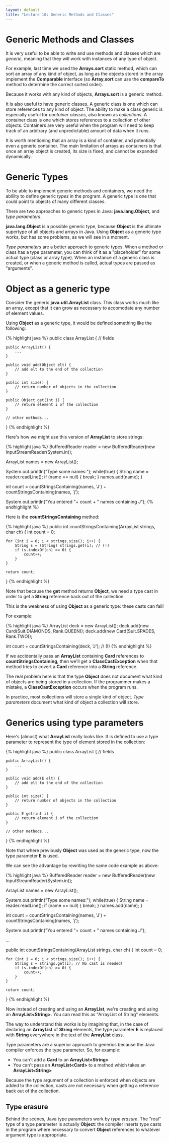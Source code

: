 ```yaml
---
layout: default
title: "Lecture 10: Generic Methods and Classes"
---
```


Generic Methods and Classes
===========================

It is very useful to be able to write and use methods and classes which are *generic*, meaning that they will work with instances of any type of object.

For example, last time we used the **Arrays.sort** static method, which can sort an array of any kind of object, as long as the objects stored in the array implement the **Comparable** interface (so **Array.sort** can use the **compareTo** method to determine the correct sorted order).

Because it works with any kind of objects, **Arrays.sort** is a generic method.

It is also useful to have generic classes. A generic class is one which can store references to any kind of object. The ability to make a class generic is especially useful for *container classes*, also known as *collections*. A container class is one which stores references to a collection of other objects. Containers are very useful when the program will need to keep track of an arbitrary (and unpredictable) amount of data when it runs.

It is worth mentioning that an array is a kind of container, and potentially even a generic container. The main limitation of arrays as containers is that once an array object is created, its size is fixed, and cannot be expanded dynamically.

Generic Types
=============

To be able to implement generic methods and containers, we need the abililty to define generic *types* in the program. A generic type is one that could point to objects of many different classes.

There are two approaches to generic types in Java: **java.lang.Object**, and *type parameters*.

**java.lang.Object** is a possible generic type, because **Object** is the ultimate supertype of all objects and arrays in Java. Using **Object** as a generic type works, but has some problems, as we will see in a moment.

*Type parameters* are a better approach to generic types. When a method or class has a type parameter, you can think of it as a "placeholder" for some actual type (class or array type). When an instance of a generic class is created, or when a generic method is called, actual types are passed as "arguments".

Object as a generic type
========================

Consider the generic **java.util.ArrayList** class. This class works much like an array, except that it can grow as necessary to accomodate any number of element values.

Using **Object** as a generic type, it would be defined something like the following:

{% highlight java %}
public class ArrayList {
    // fields

    public ArrayList() {
        ...
    }

    public void add(Object elt) {
        // add elt to the end of the collection
    }

    public int size() {
        // return number of objects in the collection
    }

    public Object get(int i) {
        // return element i of the collection
    }

    // other methods...
}
{% endhighlight %}

Here's how we might use this version of **ArrayList** to store strings:

{% highlight java %}
BufferedReader reader = new BufferedReader(new InputStreamReader(System.in));

ArrayList names = new ArrayList();

System.out.println("Type some names:");
while(true) {
    String name = reader.readLine();
    if (name == null) {
        break;
    }
    names.add(name);
}

int count =
    countStringsContaining(names, 'J') +
    countStringsContaining(names, 'j');

System.out.println("You entered "+ count + " names containing J");
{% endhighlight %}

Here is the **countStringsContaining** method:

{% highlight java %}
public int countStringsContaining(ArrayList strings, char ch) {
    int count = 0;

    for (int i = 0; i < strings.size(); i++) {
        String s = (String) strings.get(i); // (!)
        if (s.indexOf(ch) >= 0) {
            count++;
        }
    }

    return count;
}
{% endhighlight %}

Note that because the **get** method returns **Object**, we need a type cast in order to get a **String** reference back out of the collection.

This is the weakness of using **Object** as a generic type: these casts can fail!

For example:

{% highlight java %}
ArrayList deck = new ArrayList();
deck.add(new Card(Suit.DIAMONDS, Rank.QUEEN));
deck.add(new Card(Suit.SPADES, Rank.TWO));

int count = countStringsContaining(deck, 'J'); // (!)
{% endhighlight %}

If we accidentally pass an **ArrayList** containing **Card** references to **countStringsContaining**, then we'll get a **ClassCastException** when that method tries to covert a **Card** reference into a **String** reference.

The real problem here is that the type **Object** does not document what kind of objects are being stored in a collection. If the programmer makes a mistake, a **ClassCastException** occurs when the program runs.

In practice, most collections will store a single kind of object. *Type parameters* document what kind of object a collection will store.

Generics using type parameters
==============================

Here's (almost) what **ArrayList** really looks like. It is defined to use a type parameter to represent the type of element stored in the collection:

{% highlight java %}
public class ArrayList<E> {
    // fields

    public ArrayList() {
        ...
    }

    public void add(E elt) {
        // add elt to the end of the collection
    }

    public int size() {
        // return number of objects in the collection
    }

    public E get(int i) {
        // return element i of the collection
    }

    // other methods...
}
{% endhighlight %}

Note that where previously **Object** was used as the generic type, now the type parameter **E** is used.

We can see the advantage by rewriting the same code example as above:

{% highlight java %}
BufferedReader reader = new BufferedReader(new InputStreamReader(System.in));

ArrayList<String> names = new ArrayList<String>();

System.out.println("Type some names:");
while(true) {
    String name = reader.readLine();
    if (name == null) {
        break;
    }
    names.add(name);
}

int count =
    countStringsContaining(names, 'J') +
    countStringsContaining(names, 'j');

System.out.println("You entered "+ count + " names containing J");

...

public int countStringsContaining(ArrayList<String> strings, char ch) {
    int count = 0;

    for (int i = 0; i < strings.size(); i++) {
        String s = strings.get(i); // No cast is needed!
        if (s.indexOf(ch) >= 0) {
            count++;
        }
    }

    return count;
}
{% endhighlight %}

Now instead of creating and using an **ArrayList**, we're creating and using an **ArrayList\<String\>**. You can read this as "ArrayList of String" elements.

The way to understand this works is by imagining that, in the case of declaring an **ArrayList** of **String** elements, the type parameter **E** is replaced with **String** everywhere in the text of the **ArrayList** class.

Type parameters are a superior approach to generics because the Java compiler enforces the type parameter. So, for example:

-   You can't add a **Card** to an **ArrayList\<String\>**
-   You can't pass an **ArrayList\<Card\>** to a method which takes an **ArrayList\<String\>**

Because the type argument of a collection is enforced when objects are added to the collection, casts are not necessary when getting a reference back out of the collection.

Type erasure
------------

Behind the scenes, Java type parameters work by *type erasure*. The "real" type of a type parameter is actually **Object**: the compiler inserts type casts in the program where necessary to convert **Object** references to whatever argument type is appropriate.
